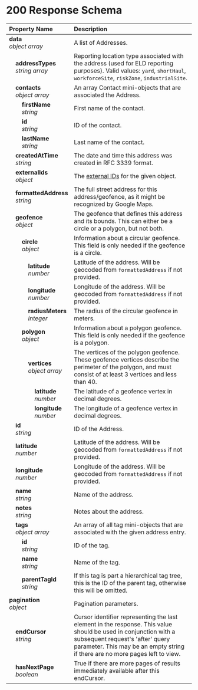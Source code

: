 # 200 Response Schema
| Property Name | Description |
| :------------ | :---------- |
| **data**<br/>_object array_ | A list of Addresses. |
| **&nbsp;&nbsp;&nbsp;&nbsp;addressTypes**<br/>_&nbsp;&nbsp;&nbsp;&nbsp;string array_ | Reporting location type associated with the address (used for ELD reporting purposes). Valid values: `yard`, `shortHaul`, `workforceSite`, `riskZone`, `industrialSite`. |
| **&nbsp;&nbsp;&nbsp;&nbsp;contacts**<br/>_&nbsp;&nbsp;&nbsp;&nbsp;object array_ | An array Contact mini-objects that are associated the Address. |
| **&nbsp;&nbsp;&nbsp;&nbsp;&nbsp;&nbsp;&nbsp;&nbsp;firstName**<br/>_&nbsp;&nbsp;&nbsp;&nbsp;&nbsp;&nbsp;&nbsp;&nbsp;string_ | First name of the contact. |
| **&nbsp;&nbsp;&nbsp;&nbsp;&nbsp;&nbsp;&nbsp;&nbsp;id**<br/>_&nbsp;&nbsp;&nbsp;&nbsp;&nbsp;&nbsp;&nbsp;&nbsp;string_ | ID of the contact. |
| **&nbsp;&nbsp;&nbsp;&nbsp;&nbsp;&nbsp;&nbsp;&nbsp;lastName**<br/>_&nbsp;&nbsp;&nbsp;&nbsp;&nbsp;&nbsp;&nbsp;&nbsp;string_ | Last name of the contact. |
| **&nbsp;&nbsp;&nbsp;&nbsp;createdAtTime**<br/>_&nbsp;&nbsp;&nbsp;&nbsp;string_ | The date and time this address was created in RFC 3339 format. |
| **&nbsp;&nbsp;&nbsp;&nbsp;externalIds**<br/>_&nbsp;&nbsp;&nbsp;&nbsp;object_ | The [external IDs](https://developers.samsara.com/docs/external-ids) for the given object. |
| **&nbsp;&nbsp;&nbsp;&nbsp;formattedAddress**<br/>_&nbsp;&nbsp;&nbsp;&nbsp;string_ | The full street address for this address/geofence, as it might be recognized by Google Maps. |
| **&nbsp;&nbsp;&nbsp;&nbsp;geofence**<br/>_&nbsp;&nbsp;&nbsp;&nbsp;object_ | The geofence that defines this address and its bounds. This can either be a circle or a polygon, but not both. |
| **&nbsp;&nbsp;&nbsp;&nbsp;&nbsp;&nbsp;&nbsp;&nbsp;circle**<br/>_&nbsp;&nbsp;&nbsp;&nbsp;&nbsp;&nbsp;&nbsp;&nbsp;object_ | Information about a circular geofence. This field is only needed if the geofence is a circle. |
| **&nbsp;&nbsp;&nbsp;&nbsp;&nbsp;&nbsp;&nbsp;&nbsp;&nbsp;&nbsp;&nbsp;&nbsp;latitude**<br/>_&nbsp;&nbsp;&nbsp;&nbsp;&nbsp;&nbsp;&nbsp;&nbsp;&nbsp;&nbsp;&nbsp;&nbsp;number_ | Latitude of the address. Will be geocoded from `formattedAddress` if not provided. |
| **&nbsp;&nbsp;&nbsp;&nbsp;&nbsp;&nbsp;&nbsp;&nbsp;&nbsp;&nbsp;&nbsp;&nbsp;longitude**<br/>_&nbsp;&nbsp;&nbsp;&nbsp;&nbsp;&nbsp;&nbsp;&nbsp;&nbsp;&nbsp;&nbsp;&nbsp;number_ | Longitude of the address. Will be geocoded from `formattedAddress` if not provided. |
| **&nbsp;&nbsp;&nbsp;&nbsp;&nbsp;&nbsp;&nbsp;&nbsp;&nbsp;&nbsp;&nbsp;&nbsp;radiusMeters**<br/>_&nbsp;&nbsp;&nbsp;&nbsp;&nbsp;&nbsp;&nbsp;&nbsp;&nbsp;&nbsp;&nbsp;&nbsp;integer_ | The radius of the circular geofence in meters. |
| **&nbsp;&nbsp;&nbsp;&nbsp;&nbsp;&nbsp;&nbsp;&nbsp;polygon**<br/>_&nbsp;&nbsp;&nbsp;&nbsp;&nbsp;&nbsp;&nbsp;&nbsp;object_ | Information about a polygon geofence. This field is only needed if the geofence is a polygon. |
| **&nbsp;&nbsp;&nbsp;&nbsp;&nbsp;&nbsp;&nbsp;&nbsp;&nbsp;&nbsp;&nbsp;&nbsp;vertices**<br/>_&nbsp;&nbsp;&nbsp;&nbsp;&nbsp;&nbsp;&nbsp;&nbsp;&nbsp;&nbsp;&nbsp;&nbsp;object array_ | The vertices of the polygon geofence. These geofence vertices describe the perimeter of the polygon, and must consist of at least 3 vertices and less than 40. |
| **&nbsp;&nbsp;&nbsp;&nbsp;&nbsp;&nbsp;&nbsp;&nbsp;&nbsp;&nbsp;&nbsp;&nbsp;&nbsp;&nbsp;&nbsp;&nbsp;latitude**<br/>_&nbsp;&nbsp;&nbsp;&nbsp;&nbsp;&nbsp;&nbsp;&nbsp;&nbsp;&nbsp;&nbsp;&nbsp;&nbsp;&nbsp;&nbsp;&nbsp;number_ | The latitude of a geofence vertex in decimal degrees. |
| **&nbsp;&nbsp;&nbsp;&nbsp;&nbsp;&nbsp;&nbsp;&nbsp;&nbsp;&nbsp;&nbsp;&nbsp;&nbsp;&nbsp;&nbsp;&nbsp;longitude**<br/>_&nbsp;&nbsp;&nbsp;&nbsp;&nbsp;&nbsp;&nbsp;&nbsp;&nbsp;&nbsp;&nbsp;&nbsp;&nbsp;&nbsp;&nbsp;&nbsp;number_ | The longitude of a geofence vertex in decimal degrees. |
| **&nbsp;&nbsp;&nbsp;&nbsp;id**<br/>_&nbsp;&nbsp;&nbsp;&nbsp;string_ | ID of the Address. |
| **&nbsp;&nbsp;&nbsp;&nbsp;latitude**<br/>_&nbsp;&nbsp;&nbsp;&nbsp;number_ | Latitude of the address. Will be geocoded from `formattedAddress` if not provided. |
| **&nbsp;&nbsp;&nbsp;&nbsp;longitude**<br/>_&nbsp;&nbsp;&nbsp;&nbsp;number_ | Longitude of the address. Will be geocoded from `formattedAddress` if not provided. |
| **&nbsp;&nbsp;&nbsp;&nbsp;name**<br/>_&nbsp;&nbsp;&nbsp;&nbsp;string_ | Name of the address. |
| **&nbsp;&nbsp;&nbsp;&nbsp;notes**<br/>_&nbsp;&nbsp;&nbsp;&nbsp;string_ | Notes about the address. |
| **&nbsp;&nbsp;&nbsp;&nbsp;tags**<br/>_&nbsp;&nbsp;&nbsp;&nbsp;object array_ | An array of all tag mini-objects that are associated with the given address entry. |
| **&nbsp;&nbsp;&nbsp;&nbsp;&nbsp;&nbsp;&nbsp;&nbsp;id**<br/>_&nbsp;&nbsp;&nbsp;&nbsp;&nbsp;&nbsp;&nbsp;&nbsp;string_ | ID of the tag. |
| **&nbsp;&nbsp;&nbsp;&nbsp;&nbsp;&nbsp;&nbsp;&nbsp;name**<br/>_&nbsp;&nbsp;&nbsp;&nbsp;&nbsp;&nbsp;&nbsp;&nbsp;string_ | Name of the tag. |
| **&nbsp;&nbsp;&nbsp;&nbsp;&nbsp;&nbsp;&nbsp;&nbsp;parentTagId**<br/>_&nbsp;&nbsp;&nbsp;&nbsp;&nbsp;&nbsp;&nbsp;&nbsp;string_ | If this tag is part a hierarchical tag tree, this is the ID of the parent tag, otherwise this will be omitted. |
| **pagination**<br/>_object_ | Pagination parameters. |
| **&nbsp;&nbsp;&nbsp;&nbsp;endCursor**<br/>_&nbsp;&nbsp;&nbsp;&nbsp;string_ | Cursor identifier representing the last element in the response. This value should be used in conjunction with a subsequent request's 'after' query parameter. This may be an empty string if there are no more pages left to view. |
| **&nbsp;&nbsp;&nbsp;&nbsp;hasNextPage**<br/>_&nbsp;&nbsp;&nbsp;&nbsp;boolean_ | True if there are more pages of results immediately available after this endCursor. |
